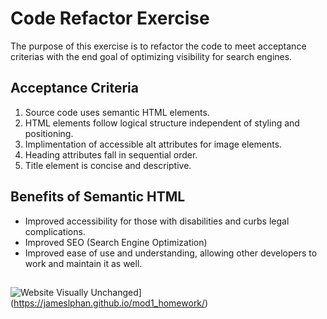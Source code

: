 # Code Refactor Exercise

The purpose of this exercise is to refactor the code to meet acceptance criterias with the end goal of optimizing visibility for search engines.

## Acceptance Criteria

1. Source code uses semantic HTML elements.
2. HTML elements follow logical structure independent  of styling and positioning.
3. Implimentation of accessible alt attributes for image elements.
4. Heading attributes fall in sequential order.
5. Title element is concise and descriptive.

## Benefits of Semantic HTML

* Improved accessibility for those with disabilities and curbs legal complications.
* Improved SEO (Search Engine Optimization)
* Improved ease of use and understanding, allowing other developers to work and maintain it as well.

## 

![Website Visually Unchanged](/assets/images/Dynamic%20Marketing%20Strategies.png "Marketing Agency")](https://jameslphan.github.io/mod1_homework/)